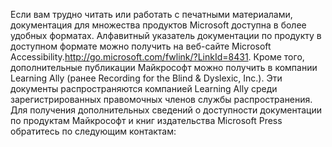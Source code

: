 <Token xmlns:xlink="http://www.w3.org/1999/xlink">Если вам трудно читать или работать с печатными материалами, документация для множества продуктов Microsoft доступна в более удобных форматах. Алфавитный указатель документации по продукту в доступном формате можно получить на <externalLink xmlns="http://ddue.schemas.microsoft.com/authoring/2003/5"><linkText>веб-сайте Microsoft Accessibility.</linkText><linkUri>http://go.microsoft.com/fwlink/?LinkId=8431</linkUri></externalLink>. Кроме того, дополнительные публикации Майкрософт можно получить в компании Learning Ally (ранее Recording for the Blind &amp; Dyslexic, Inc.). Эти документы распространяются компанией Learning Ally среди зарегистрированных правомочных членов службы распространения. Для получения дополнительных сведений о доступности документации по продуктам Майкрософт и книг издательства Microsoft Press обратитесь по следующим контактам:</Token>

<!--HONumber=May16_HO2-->


